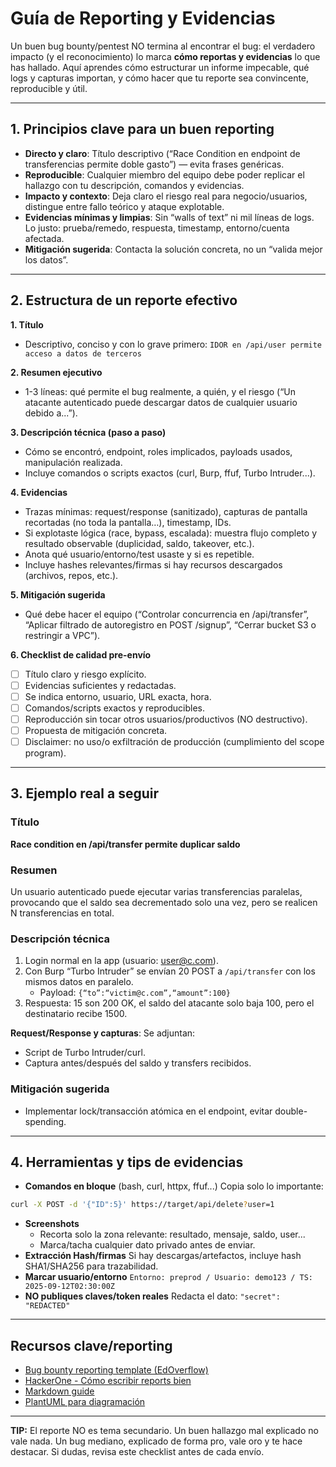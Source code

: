 # Guía de Reporting y Evidencias

Un buen bug bounty/pentest NO termina al encontrar el bug: el verdadero impacto (y el reconocimiento) lo marca **cómo reportas y evidencias** lo que has hallado. Aquí aprendes cómo estructurar un informe impecable, qué logs y capturas importan, y cómo hacer que tu reporte sea convincente, reproducible y útil.

---

## 1. Principios clave para un buen reporting

- **Directo y claro**: Título descriptivo (“Race Condition en endpoint de transferencias permite doble gasto”) — evita frases genéricas.
- **Reproducible**: Cualquier miembro del equipo debe poder replicar el hallazgo con tu descripción, comandos y evidencias.
- **Impacto y contexto**: Deja claro el riesgo real para negocio/usuarios, distingue entre fallo teórico y ataque explotable.
- **Evidencias mínimas y limpias**: Sin “walls of text” ni mil líneas de logs. Lo justo: prueba/remedo, respuesta, timestamp, entorno/cuenta afectada.
- **Mitigación sugerida**: Contacta la solución concreta, no un “valida mejor los datos”.

---

## 2. Estructura de un reporte efectivo

**1. Título**

- Descriptivo, conciso y con lo grave primero:
  `IDOR en /api/user permite acceso a datos de terceros`

**2. Resumen ejecutivo**

- 1-3 líneas: qué permite el bug realmente, a quién, y el riesgo (“Un atacante autenticado puede descargar datos de cualquier usuario debido a...”).

**3. Descripción técnica (paso a paso)**

- Cómo se encontró, endpoint, roles implicados, payloads usados, manipulación realizada.
- Incluye comandos o scripts exactos (curl, Burp, ffuf, Turbo Intruder...).

**4. Evidencias**

- Trazas mínimas: request/response (sanitizado), capturas de pantalla recortadas (no toda la pantalla…), timestamp, IDs.
- Si explotaste lógica (race, bypass, escalada): muestra flujo completo y resultado observable (duplicidad, saldo, takeover, etc.).
- Anota qué usuario/entorno/test usaste y si es repetible.
- Incluye hashes relevantes/firmas si hay recursos descargados (archivos, repos, etc.).

**5. Mitigación sugerida**

- Qué debe hacer el equipo (“Controlar concurrencia en /api/transfer”, “Aplicar filtrado de autoregistro en POST /signup”, “Cerrar bucket S3 o restringir a VPC”).

**6. Checklist de calidad pre-envío**

- [ ]  Título claro y riesgo explícito.
- [ ]  Evidencias suficientes y redactadas.
- [ ]  Se indica entorno, usuario, URL exacta, hora.
- [ ]  Comandos/scripts exactos y reproducibles.
- [ ]  Reproducción sin tocar otros usuarios/productivos (NO destructivo).
- [ ]  Propuesta de mitigación concreta.
- [ ]  Disclaimer: no uso/o exfiltración de producción (cumplimiento del scope program).

---

## 3. Ejemplo real a seguir

### Título

**Race condition en /api/transfer permite duplicar saldo**

### Resumen

Un usuario autenticado puede ejecutar varias transferencias paralelas, provocando que el saldo sea decrementado solo una vez, pero se realicen N transferencias en total.

### Descripción técnica

1. Login normal en la app (usuario: user@c.com).
2. Con Burp “Turbo Intruder” se envían 20 POST a `/api/transfer` con los mismos datos en paralelo.
   - Payload: `{“to”:“victim@c.com”,“amount”:100}`
3. Respuesta: 15 son 200 OK, el saldo del atacante solo baja 100, pero el destinatario recibe 1500.

**Request/Response y capturas**:
Se adjuntan:

- Script de Turbo Intruder/curl.
- Captura antes/después del saldo y transfers recibidos.

### Mitigación sugerida

- Implementar lock/transacción atómica en el endpoint, evitar double-spending.

---

## 4. Herramientas y tips de evidencias

- **Comandos en bloque** (bash, curl, httpx, ffuf...)
  Copia solo lo importante:

```bash
curl -X POST -d '{"ID":5}' https://target/api/delete?user=1
```

- **Screenshots**
  - Recorta solo la zona relevante: resultado, mensaje, saldo, user...
  - Marca/tacha cualquier dato privado antes de enviar.
- **Extracción Hash/firmas**
  Si hay descargas/artefactos, incluye hash SHA1/SHA256 para trazabilidad.
- **Marcar usuario/entorno**
  `Entorno: preprod / Usuario: demo123 / TS: 2025-09-12T02:30:00Z`
- **NO publiques claves/token reales**
  Redacta el dato: `"secret": "REDACTED"`

---

## Recursos clave/reporting

- [Bug bounty reporting template (EdOverflow)](https://github.com/EdOverflow/bugbounty-report-template)
- [HackerOne - Cómo escribir reports bien](https://www.hackerone.com/blog/how-write-good-vulnerability-report)
- [Markdown guide](https://www.markdownguide.org/)
- [PlantUML para diagramación](https://plantuml.com/markdown)

---

**TIP:** El reporte NO es tema secundario. Un buen hallazgo mal explicado no vale nada. Un bug mediano, explicado de forma pro, vale oro y te hace destacar. Si dudas, revisa este checklist antes de cada envío.
